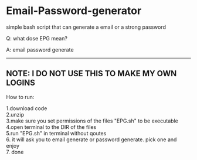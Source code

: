 # Email-Password-generator
simple bash script that can generate a email or a strong password

Q: what dose EPG mean?

A: email password generate

---------------------------
NOTE: I DO NOT USE THIS TO MAKE MY OWN LOGINS
---------------------------
How to run:

1.download code <br />
2.unzip <br />
3.make sure you set permissions of the files "EPG.sh" to be executable <br />
4.open terminal to the DIR of the files <br />
5.run "EPG.sh" in terminal without qoutes <br />
6. it will ask you to email generate or password generate. pick one and enjoy <br />
7. done <br />
